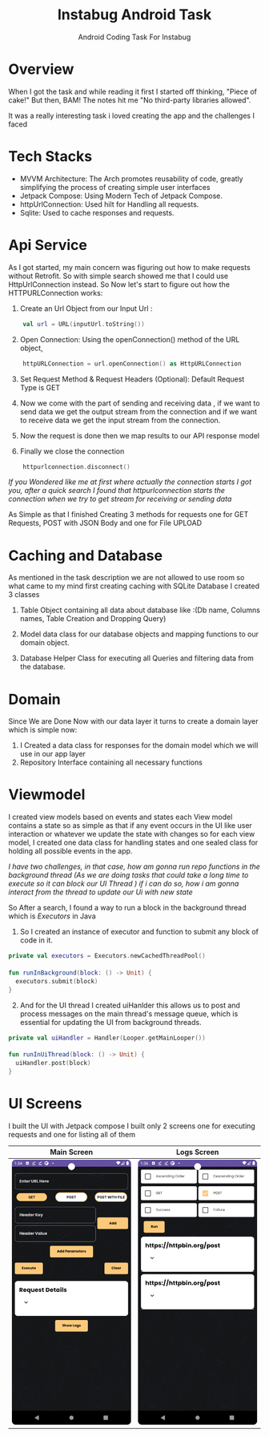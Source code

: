 <h1 align="center">Instabug Android Task</h1>

<p align="center">
Android Coding Task For Instabug



# Overview

When I got the task and while reading it first I started off thinking, "Piece of cake!" But then, BAM! The notes hit me "No third-party libraries allowed". 

It was a really interesting task i loved creating the app and the challenges I faced 

# Tech Stacks

- MVVM Architecture: The Arch promotes reusability of code, greatly simplifying the process of creating simple user interfaces
- Jetpack Compose: Using Modern Tech of Jetpack Compose.
- httpUrlConnection: Used hilt for Handling all requests.
- Sqlite: Used to cache responses and requests.

# Api Service 

As I got started, my main concern was figuring out how to make requests without Retrofit. So with simple search showed me that I could use HttpUrlConnection instead.
So Now let's start to figure out how the HTTPURLConnection works: 

1. Create an Url Object from our Input Url : 
```kotlin
    val url = URL(inputUrl.toString())
```
2. Open Connection: Using the openConnection() method of the URL object, 
```kotlin
    httpURLConnection = url.openConnection() as HttpURLConnection
```
3. Set Request Method & Request Headers (Optional): Default Request Type is GET

5. Now we come with the part of sending and receiving data , if we want to send data we get the output stream from the connection and if we want to receive data we get the input stream from the connection.

6. Now the request is done then we map results to our API response model

7. Finally we close the connection
```kotlin
    httpurlconnection.disconnect()
```
*If you Wondered like me at first where actually the connection starts I got you, after a quick search I found that httpurlconnection starts the connection when we try to get stream for receiving or sending data*

As Simple as that I finished Creating 3 methods for requests one for GET Requests, POST with JSON Body and one for File UPLOAD

# Caching and Database 
As mentioned in the task description we are not allowed to use room so what came to my mind first creating caching with SQLite Database I created 3 classes 

1. Table Object containing all data about database like :(Db name, Columns names, Table Creation and Dropping Query)
   
2. Model data class for our database objects and mapping functions to our domain object.
   
3. Database Helper Class for executing all Queries and filtering data from the database. 

# Domain 
Since We are Done Now with our data layer it turns to create a domain layer which is simple now:

1. I Created a data class for responses for the domain model which we will use in our app layer
2. Repository Interface containing all necessary functions

# Viewmodel 
I created view models based on events and states each View model contains a state so as simple as that if any event occurs in the UI like user interaction or whatever we update the state with changes
so for each view model, I created one data class for handling states and one sealed class for holding all possible events in the app.

*I have two challenges, in that case, how am gonna run repo functions in the background thread (As we are doing tasks that could take a long time to execute so it can block our UI Thread ) if i can do so, how i am gonna interact from the thread to update our Ui with new state*

So After a search, I found a way to run a block in the background thread which is *Executors* in Java 

1. So I created  an instance of executor and function to submit any block of code in it.
```kotlin
private val executors = Executors.newCachedThreadPool()

fun runInBackground(block: () -> Unit) {
  executors.submit(block)
}
```
2. And for the UI thread I created uiHanlder this allows us to post and process messages on the main thread's message queue, which is essential for updating the UI from background threads.
```kotlin
private val uiHandler = Handler(Looper.getMainLooper())

fun runInUiThread(block: () -> Unit) {
  uiHandler.post(block)
}

```

# UI Screens 

I built the UI with Jetpack compose I built only 2 screens one for executing requests and one for listing all of them 

|                   Main Screen                        |                   Logs Screen                      |                     
|:----------------------------------------------------:|:--------------------------------------------------:|
|     ![Main Screen](mainscreen.png)                   |             ![Logs](LogsScreen.png)                | 










